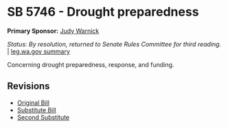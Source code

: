 # SB 5746 - Drought preparedness
**Primary Sponsor:** [Judy Warnick](/person/leg/judith.warnick.md)

*Status: By resolution, returned to Senate Rules Committee for third reading.* | [leg.wa.gov summary](https://app.leg.wa.gov/billsummary?BillNumber=5746&Year=2021)

Concerning drought preparedness, response, and funding.

## Revisions
* [Original Bill](1/)
* [Substitute Bill](S/)
* [Second Substitute](S2/)